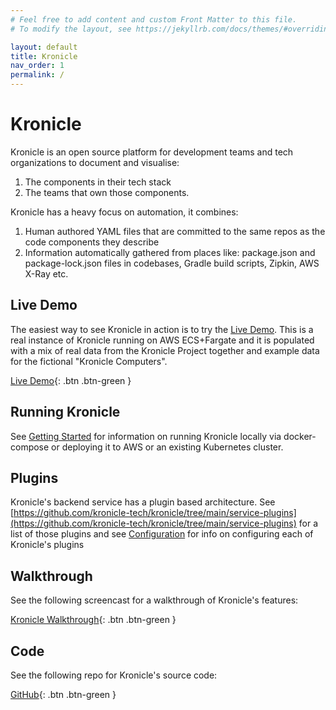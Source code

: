 ```yaml
---
# Feel free to add content and custom Front Matter to this file.
# To modify the layout, see https://jekyllrb.com/docs/themes/#overriding-theme-defaults

layout: default
title: Kronicle
nav_order: 1
permalink: /
---
```


# Kronicle

Kronicle is an open source platform for development teams and tech organizations to document and visualise: 

1. The components in their tech stack 
2. The teams that own those components.  

Kronicle has a heavy focus on automation, it combines: 

1. Human authored YAML files that are committed to the same repos as the code components they describe
2. Information automatically gathered from places like: package.json and package-lock.json files in codebases, Gradle build scripts, Zipkin, AWS X-Ray etc.


## Live Demo

The easiest way to see Kronicle in action is to try the [Live Demo](https://demo.kronicle.tech). This is a real 
instance of Kronicle running on AWS ECS+Fargate and it is populated with a mix of real data from the Kronicle Project 
together and example data for the fictional "Kronicle Computers".

[Live Demo](https://demo.kronicle.tech){: .btn .btn-green }


## Running Kronicle

See [Getting Started](getting-started) for information on running Kronicle locally via docker-compose or deploying it 
to AWS or an existing Kubernetes cluster.  


## Plugins

Kronicle's backend service has a plugin based architecture.  See 
[https://github.com/kronicle-tech/kronicle/tree/main/service-plugins](https://github.com/kronicle-tech/kronicle/tree/main/service-plugins)
for a list of those plugins and see [Configuration](configuration) for info on configuring each of Kronicle's plugins


## Walkthrough

See the following screencast for a walkthrough of Kronicle's features:

[Kronicle Walkthrough](https://youtu.be/xNvoxBmMQdk){: .btn .btn-green }


## Code

See the following repo for Kronicle's source code:

[GitHub](https://github.com/kronicle-tech/kronicle){: .btn .btn-green }
